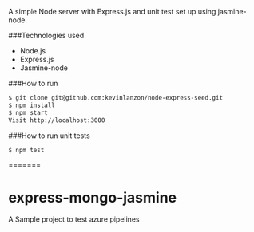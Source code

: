 
A simple Node server with Express.js and unit test set up using jasmine-node.

###Technologies used

- Node.js
- Express.js
- Jasmine-node

###How to run

```sh
$ git clone git@github.com:kevinlanzon/node-express-seed.git
$ npm install
$ npm start
Visit http://localhost:3000
```

###How to run unit tests

```sh
$ npm test
```
=======
# express-mongo-jasmine
A Sample project to test azure pipelines
